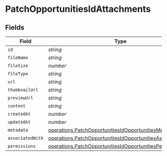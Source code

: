 # PatchOpportunitiesIdAttachments


## Fields

| Field                                                                                                                                    | Type                                                                                                                                     | Required                                                                                                                                 | Description                                                                                                                              |
| ---------------------------------------------------------------------------------------------------------------------------------------- | ---------------------------------------------------------------------------------------------------------------------------------------- | ---------------------------------------------------------------------------------------------------------------------------------------- | ---------------------------------------------------------------------------------------------------------------------------------------- |
| `id`                                                                                                                                     | *string*                                                                                                                                 | :heavy_minus_sign:                                                                                                                       | N/A                                                                                                                                      |
| `fileName`                                                                                                                               | *string*                                                                                                                                 | :heavy_minus_sign:                                                                                                                       | N/A                                                                                                                                      |
| `fileSize`                                                                                                                               | *number*                                                                                                                                 | :heavy_minus_sign:                                                                                                                       | N/A                                                                                                                                      |
| `fileType`                                                                                                                               | *string*                                                                                                                                 | :heavy_minus_sign:                                                                                                                       | N/A                                                                                                                                      |
| `url`                                                                                                                                    | *string*                                                                                                                                 | :heavy_minus_sign:                                                                                                                       | N/A                                                                                                                                      |
| `thumbnailUrl`                                                                                                                           | *string*                                                                                                                                 | :heavy_minus_sign:                                                                                                                       | N/A                                                                                                                                      |
| `previewUrl`                                                                                                                             | *string*                                                                                                                                 | :heavy_minus_sign:                                                                                                                       | N/A                                                                                                                                      |
| `content`                                                                                                                                | *string*                                                                                                                                 | :heavy_minus_sign:                                                                                                                       | N/A                                                                                                                                      |
| `createdAt`                                                                                                                              | *number*                                                                                                                                 | :heavy_minus_sign:                                                                                                                       | N/A                                                                                                                                      |
| `updatedAt`                                                                                                                              | *number*                                                                                                                                 | :heavy_minus_sign:                                                                                                                       | N/A                                                                                                                                      |
| `metadata`                                                                                                                               | [operations.PatchOpportunitiesIdOpportunitiesMetadata](../../models/operations/patchopportunitiesidopportunitiesmetadata.md)             | :heavy_minus_sign:                                                                                                                       | N/A                                                                                                                                      |
| `associatedWith`                                                                                                                         | [operations.PatchOpportunitiesIdOpportunitiesAssociatedWith](../../models/operations/patchopportunitiesidopportunitiesassociatedwith.md) | :heavy_minus_sign:                                                                                                                       | N/A                                                                                                                                      |
| `permissions`                                                                                                                            | [operations.PatchOpportunitiesIdOpportunitiesPermissions](../../models/operations/patchopportunitiesidopportunitiespermissions.md)       | :heavy_minus_sign:                                                                                                                       | N/A                                                                                                                                      |